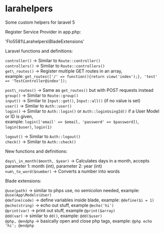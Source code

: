 # larahelpers
Some custom helpers for laravel 5

Register Service Provider in app.php:

'Flo5581\Larahelpers\BladeExtensions'

Laravel functions and definitions:

`controller()`      ->  Similar to `Route::controller()`<br>
`controllers()`     ->  Similar to `Route::controllers()`<br>
`get\_routes()`	  ->  Register multiple GET routes in an array,<br>
example: `get_routes(['/' => function(){return view('index');}, 'test' => 'TestController@index']);`<br>

`post\_routes()`	  ->  Same as `get_routes()` but with POST requests instead<br>
`group()`           ->  Similar to `Route::group()`<br>
`input()`           ->  Similar to `Input::get()`, `Input::all()` (if no value is set)<br>
`user()`            ->  Similar to `Auth::user()`<br>
`login()`           ->  Similar to `Auth::login()` or `Auth::loginUsingId()` if a User Model or ID is given,<br>
example: `login(['email' => $email, 'password' => $password])`, `login($user)`, `login(1)`<br>

`logout()`          ->  Similar to `Auth::logout()`<br>
`check()`			  ->  Similar to `Auth::check()`<br>


New functions and definitions:

`days\_in_month($month, $year)` -> Calculates days in a month, accepts parameter 1: month (int), parameter 2: year (int)<br>
`num\_to_word($number)`		 -> Converts a number into words<br>

Blade extensions:

`@use(path)`    		->  similar to phps use, no semicolon needed, example: `@use(App\Models\User)`<br>
`@define(code)`       ->  define variables inside blade, example: `@define($i = 1)`<br>
`@echo(string)`		->	echo out stuff, example `@echo('hi')`<br>
`@print(var)`			->	print out stuff, example `@print($array)`<br>
`@dd(var)`		->	similar to `dd()`, example: `@dd($user)`<br>
`@php, @endphp`		->	basically open and close php tags, example: `@php echo 'hi'; @endphp`<br>

